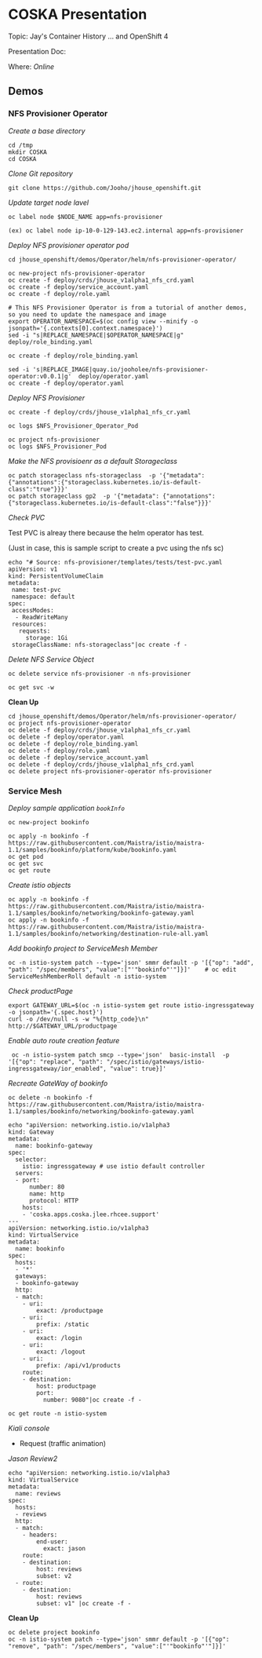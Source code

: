 # COSKA Presentation

Topic: Jay's Container History ... and OpenShift 4

Presentation Doc: 

Where: *Online*


## Demos

### NFS Provisioner Operator 

*Create a base directory*
```
cd /tmp
mkdir COSKA
cd COSKA
```

*Clone Git repository*
```
git clone https://github.com/Jooho/jhouse_openshift.git
```

*Update target node lavel*
```
oc label node $NODE_NAME app=nfs-provisioner 

(ex) oc label node ip-10-0-129-143.ec2.internal app=nfs-provisioner 
```

*Deploy NFS provisioner operator pod*
```
cd jhouse_openshift/demos/Operator/helm/nfs-provisioner-operator/

oc new-project nfs-provisioner-operator
oc create -f deploy/crds/jhouse_v1alpha1_nfs_crd.yaml 
oc create -f deploy/service_account.yaml
oc create -f deploy/role.yaml

# This NFS Provisioner Operator is from a tutorial of another demos, so you need to update the namespace and image
export OPERATOR_NAMESPACE=$(oc config view --minify -o jsonpath='{.contexts[0].context.namespace}')
sed -i "s|REPLACE_NAMESPACE|$OPERATOR_NAMESPACE|g" deploy/role_binding.yaml

oc create -f deploy/role_binding.yaml

sed -i 's|REPLACE_IMAGE|quay.io/jooholee/nfs-provisioner-operator:v0.0.1|g'  deploy/operator.yaml
oc create -f deploy/operator.yaml
```

*Deploy NFS Provisioner*
```
oc create -f deploy/crds/jhouse_v1alpha1_nfs_cr.yaml

oc logs $NFS_Provisioner_Operator_Pod

oc project nfs-provisioner
oc logs $NFS_Provisioner_Pod
```

*Make the NFS provisioenr as a default Storageclass*
```
oc patch storageclass nfs-storageclass  -p '{"metadata": {"annotations":{"storageclass.kubernetes.io/is-default-class":"true"}}}'
oc patch storageclass gp2  -p '{"metadata": {"annotations":{"storageclass.kubernetes.io/is-default-class":"false"}}}'
```

*Check PVC*

Test PVC is alreay there because the helm operator has test.

(Just in case, this is sample script to create a pvc using the nfs sc)
```
echo "# Source: nfs-provisioner/templates/tests/test-pvc.yaml
apiVersion: v1
kind: PersistentVolumeClaim
metadata:
 name: test-pvc
 namespace: default
spec:
 accessModes:
  - ReadWriteMany
 resources:
   requests:
     storage: 1Gi
 storageClassName: nfs-storageclass"|oc create -f -
```

*Delete NFS Service Object*
```
oc delete service nfs-provisioner -n nfs-provisioner

oc get svc -w
```


**Clean Up**
```
cd jhouse_openshift/demos/Operator/helm/nfs-provisioner-operator/
oc project nfs-provisioner-operator
oc delete -f deploy/crds/jhouse_v1alpha1_nfs_cr.yaml 
oc delete -f deploy/operator.yaml
oc delete -f deploy/role_binding.yaml
oc delete -f deploy/role.yaml
oc delete -f deploy/service_account.yaml
oc delete -f deploy/crds/jhouse_v1alpha1_nfs_crd.yaml 
oc delete project nfs-provisioner-operator nfs-provisioner
```


### Service Mesh


*Deploy sample application `bookInfo`*
```
oc new-project bookinfo

oc apply -n bookinfo -f https://raw.githubusercontent.com/Maistra/istio/maistra-1.1/samples/bookinfo/platform/kube/bookinfo.yaml
oc get pod
oc get svc
oc get route
```

*Create istio objects*
```
oc apply -n bookinfo -f https://raw.githubusercontent.com/Maistra/istio/maistra-1.1/samples/bookinfo/networking/bookinfo-gateway.yaml
oc apply -n bookinfo -f https://raw.githubusercontent.com/Maistra/istio/maistra-1.1/samples/bookinfo/networking/destination-rule-all.yaml

```

*Add bookinfo project to ServiceMesh Member*
```
oc -n istio-system patch --type='json' smmr default -p '[{"op": "add", "path": "/spec/members", "value":["'"bookinfo"'"]}]'    # oc edit ServiceMeshMemberRoll default -n istio-system
```

*Check productPage*
```
export GATEWAY_URL=$(oc -n istio-system get route istio-ingressgateway -o jsonpath='{.spec.host}')
curl -o /dev/null -s -w "%{http_code}\n" http://$GATEWAY_URL/productpage
```

*Enable auto route creation feature*
```
 oc -n istio-system patch smcp --type='json'  basic-install  -p '[{"op": "replace", "path": "/spec/istio/gateways/istio-ingressgateway/ior_enabled", "value": true}]'
```

*Recreate GateWay of bookinfo*
```
oc delete -n bookinfo -f https://raw.githubusercontent.com/Maistra/istio/maistra-1.1/samples/bookinfo/networking/bookinfo-gateway.yaml

echo "apiVersion: networking.istio.io/v1alpha3
kind: Gateway
metadata:
  name: bookinfo-gateway
spec:
  selector:
    istio: ingressgateway # use istio default controller
  servers:
  - port:
      number: 80
      name: http
      protocol: HTTP
    hosts:
    - 'coska.apps.coska.jlee.rhcee.support'
---
apiVersion: networking.istio.io/v1alpha3
kind: VirtualService
metadata:
  name: bookinfo
spec:
  hosts:
  - '*'
  gateways:
  - bookinfo-gateway
  http:
  - match:
    - uri:
        exact: /productpage
    - uri:
        prefix: /static
    - uri:
        exact: /login
    - uri:
        exact: /logout
    - uri:
        prefix: /api/v1/products
    route:
    - destination:
        host: productpage
        port:
          number: 9080"|oc create -f -

oc get route -n istio-system
```

*Kiali console*
- Request (traffic animation)


*Jason Review2*
```
echo "apiVersion: networking.istio.io/v1alpha3
kind: VirtualService
metadata:
  name: reviews
spec:
  hosts:
  - reviews
  http:
  - match:
    - headers:
        end-user:
          exact: jason
    route:
    - destination:
        host: reviews
        subset: v2
  - route:
    - destination:
        host: reviews
        subset: v1" |oc create -f -

```

**Clean Up**

```
oc delete project bookinfo
oc -n istio-system patch --type='json' smmr default -p '[{"op": "remove", "path": "/spec/members", "value":["'"bookinfo"'"]}]'
```


